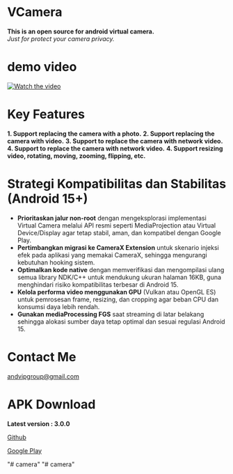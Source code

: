 # VCamera
**This is an open source for android virtual camera.**  
*Just for protect your camera privacy.*


# demo video
[![Watch the video](https://img.youtube.com/vi/lT-MP9c7SbY/maxresdefault.jpg)](https://www.youtube.com/embed/lT-MP9c7SbY)


# Key Features
**1. Support replacing the camera with a photo.**
**2. Support replacing the camera with video.**
**3. Support to replace the camera with network video.**
**4. Support to replace the camera with network video.**
**4. Support resizing video, rotating, moving, zooming, flipping, etc.**


# Strategi Kompatibilitas dan Stabilitas (Android 15+)
- **Prioritaskan jalur non-root** dengan mengeksplorasi implementasi Virtual Camera melalui API resmi seperti MediaProjection atau Virtual Device/Display agar tetap stabil, aman, dan kompatibel dengan Google Play.
- **Pertimbangkan migrasi ke CameraX Extension** untuk skenario injeksi efek pada aplikasi yang memakai CameraX, sehingga mengurangi kebutuhan hooking sistem.
- **Optimalkan kode native** dengan memverifikasi dan mengompilasi ulang semua library NDK/C++ untuk mendukung ukuran halaman 16KB, guna menghindari risiko kompatibilitas terbesar di Android 15.
- **Kelola performa video menggunakan GPU** (Vulkan atau OpenGL ES) untuk pemrosesan frame, resizing, dan cropping agar beban CPU dan konsumsi daya lebih rendah.
- **Gunakan mediaProcessing FGS** saat streaming di latar belakang sehingga alokasi sumber daya tetap optimal dan sesuai regulasi Android 15.


# Contact Me
andvipgroup@gmail.com

# APK Download
**Latest version : 3.0.0**

[Github](https://github.com/andvipgroup/VCamera/releases)

[Google Play](https://play.google.com/store/apps/details?id=virtual.camera.app)

"# camera" 
"# camera" 
